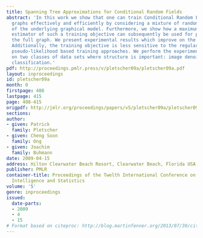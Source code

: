 ```yaml
---
title: Spanning Tree Approximations for Conditional Random Fields
abstract: 'In this work we show that one can train Conditional Random Fields of intractable
  graphs effectively and efficiently by considering a mixture of random spanning trees
  of the underlying graphical model. Furthermore, we show how a maximum-likelihood
  estimator of such a training objective can subsequently be used for prediction on
  the full graph. We present experimental results which improve on the state-of-the-art.
  Additionally, the training objective is less sensitive to the regularization than
  pseudo-likelihood based training approaches. We perform the experimental validation
  on two classes of data sets where structure is important: image denoising and multilabel
  classification.'
pdf: http://proceedings.pmlr.press/v/pletscher09a/pletscher09a.pdf
layout: inproceedings
id: pletscher09a
month: 0
firstpage: 408
lastpage: 415
page: 408-415
origpdf: http://jmlr.org/proceedings/papers/v5/pletscher09a/pletscher09a.pdf
sections: 
author:
- given: Patrick
  family: Pletscher
- given: Cheng Soon
  family: Ong
- given: Joachim
  family: Buhmann
date: 2009-04-15
address: Hilton Clearwater Beach Resort, Clearwater Beach, Florida USA
publisher: PMLR
container-title: Proceedings of the Twelth International Conference on Artificial
  Intelligence and Statistics
volume: '5'
genre: inproceedings
issued:
  date-parts:
  - 2009
  - 4
  - 15
# Format based on citeproc: http://blog.martinfenner.org/2013/07/30/citeproc-yaml-for-bibliographies/
---
```

